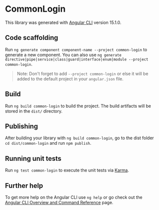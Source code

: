 # CommonLogin

This library was generated with [Angular CLI](https://github.com/angular/angular-cli) version 15.1.0.

## Code scaffolding

Run `ng generate component component-name --project common-login` to generate a new component. You can also use `ng generate directive|pipe|service|class|guard|interface|enum|module --project common-login`.
> Note: Don't forget to add `--project common-login` or else it will be added to the default project in your `angular.json` file. 

## Build

Run `ng build common-login` to build the project. The build artifacts will be stored in the `dist/` directory.

## Publishing

After building your library with `ng build common-login`, go to the dist folder `cd dist/common-login` and run `npm publish`.

## Running unit tests

Run `ng test common-login` to execute the unit tests via [Karma](https://karma-runner.github.io).

## Further help

To get more help on the Angular CLI use `ng help` or go check out the [Angular CLI Overview and Command Reference](https://angular.io/cli) page.
